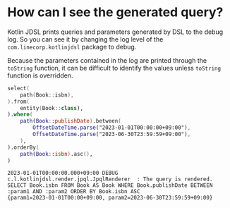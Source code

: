 # How can I see the generated query?

Kotlin JDSL prints queries and parameters generated by DSL to the debug log. So you can see it by changing the log level of the `com.linecorp.kotlinjdsl` package to debug.

Because the parameters contained in the log are printed through the `toString` function, it can be difficult to identify the values unless `toString` function is overridden.

```kotlin
select(
    path(Book::isbn),
).from(
    entity(Book::class),
).where(
    path(Book::publishDate).between(
        OffsetDateTime.parse("2023-01-01T00:00:00+09:00"),
        OffsetDateTime.parse("2023-06-30T23:59:59+09:00"),
    ),
).orderBy(
    path(Book::isbn).asc(),
)
```

```
2023-01-01T00:00:00.000+09:00 DEBUG c.l.kotlinjdsl.render.jpql.JpqlRenderer  : The query is rendered.
SELECT Book.isbn FROM Book AS Book WHERE Book.publishDate BETWEEN :param1 AND :param2 ORDER BY Book.isbn ASC
{param1=2023-01-01T00:00+09:00, param2=2023-06-30T23:59:59+09:00}
```
